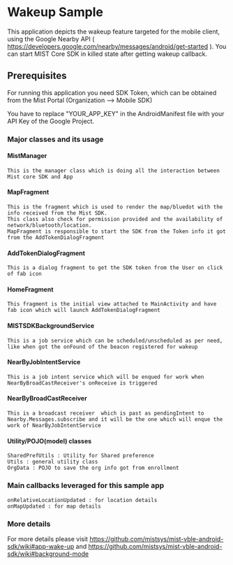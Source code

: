 # Wakeup Sample

This application depicts the wakeup feature targeted for the mobile client, using the Google Nearby API ( https://developers.google.com/nearby/messages/android/get-started ).
You can start MIST Core SDK in killed state after getting wakeup callback.

## Prerequisites

For running this application you need SDK Token, which can be obtained from the Mist Portal (Organization —> Mobile SDK)

You have to replace "YOUR_APP_KEY" in the AndroidManifest file with your API Key of the Google Project.

### Major classes and its usage

#### MistManager
    This is the manager class which is doing all the interaction between Mist core SDK and App

#### MapFragment
    This is the fragment which is used to render the map/bluedot with the info received from the Mist SDK.
    This class also check for permission provided and the availability of network/bluetooth/location.
    MapFragment is responsible to start the SDK from the Token info it got from the AddTokenDialogFragment

#### AddTokenDialogFragment
    This is a dialog fragment to get the SDK token from the User on click of fab icon

#### HomeFragment
    This fragment is the initial view attached to MainActivity and have fab icon which will launch AddTokenDialogFragment
    
#### MISTSDKBackgroundService
    This is a job service which can be scheduled/unscheduled as per need, like when got the onFound of the beacon registered for wakeup
    
#### NearByJobIntentService
    This is a job intent service which will be enqued for work when NearByBroadCastReceiver's onReceive is triggered   
        
#### NearByBroadCastReceiver
    This is a broadcast receiver  which is past as pendingIntent to Nearby.Messages.subscribe and it will be the one which will enque the     work of NearByJobIntentService
    
    
#### Utility/POJO(model) classes
    SharedPrefUtils : Utility for Shared preference
    Utils : general utility class
    OrgData : POJO to save the org info got from enrollment 
    
### Main callbacks leveraged for this sample app
    onRelativeLocationUpdated : for location details
    onMapUpdated : for map details

### More details

For more details please visit https://github.com/mistsys/mist-vble-android-sdk/wiki#app-wake-up and https://github.com/mistsys/mist-vble-android-sdk/wiki#background-mode
